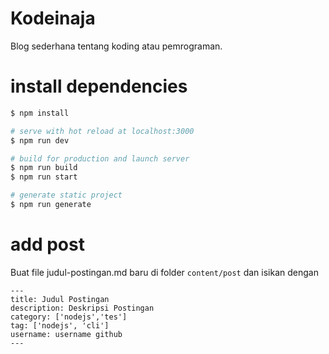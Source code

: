 # Kodeinaja
Blog sederhana tentang koding atau pemrograman.

# install dependencies
```sh
$ npm install

# serve with hot reload at localhost:3000
$ npm run dev

# build for production and launch server
$ npm run build
$ npm run start

# generate static project
$ npm run generate
```

# add post
Buat file judul-postingan.md baru di folder ```content/post```
dan isikan dengan

```
---
title: Judul Postingan
description: Deskripsi Postingan
category: ['nodejs','tes']
tag: ['nodejs', 'cli']
username: username github
---
```
